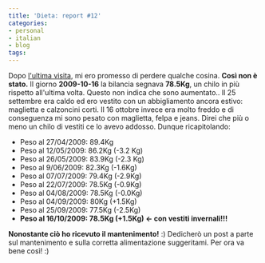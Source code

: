 ```yaml
---
title: 'Dieta: report #12'
categories:
- personal
- italian
- blog
tags:
---
```

Dopo [l'ultima visita]({{site.url}}/2009/10/06/dieta-report-11-e-vaiii/),
mi ero promesso di perdere qualche cosina. **Così non è
stato.** Il giorno **2009-10-16** la bilancia segnava **78.5Kg**, un chilo in
più rispetto all'ultima volta. Questo non indica che sono aumentato.. Il 25
settembre era caldo ed ero vestito con un abbigliamento ancora estivo:
maglietta e calzoncini corti. Il 16 ottobre invece era molto freddo e di
conseguenza mi sono pesato con maglietta, felpa e jeans. Direi che più o meno
un chilo di vestiti ce lo avevo addosso. Dunque ricapitolando:

  * Peso al 27/04/2009: 89.4Kg
  * Peso al 12/05/2009: 86.2Kg (-3.2 Kg)
  * Peso al 26/05/2009: 83.9Kg (-2.3 Kg)
  * Peso al 9/06/2009: 82.3Kg (-1.6Kg)
  * Peso al 07/07/2009: 79.4Kg (-2.9Kg)
  * Peso al 22/07/2009: 78.5Kg (-0.9Kg)
  * Peso al 04/08/2009: 78.5Kg (-0.0Kg)
  * Peso al 04/09/2009: 80Kg (+1.5Kg)
  * Peso al 25/09/2009: 77.5Kg (-2.5Kg)
  * **Peso al 16/10/2009: 78.5Kg (+1.5Kg) <\- con vestiti invernali!!!**
  
**Nonostante ciò ho ricevuto il mantenimento!** :)
Dedicherò un post a parte sul mantenimento e sulla corretta alimentazione suggeritami.
Per ora va bene così! :)

